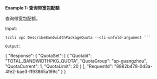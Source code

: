 **Example 1: 查询带宽包配额**

查询带宽包配额。

Input: 

```
tccli vpc DescribeBandwidthPackageQuota --cli-unfold-argument ```

Output: 
```
{
    "Response": {
        "QuotaSet": [
            {
                "QuotaId": "TOTAL_BANDWIDTHPKG_QUOTA",
                "QuotaGroup": "ap-guangzhou",
                "QuotaCurrent": 1,
                "QuotaLimit": 20
            }
        ],
        "RequestId": "8882b478-0d3a-4fe2-bae3-ff93865a199c"
    }
}
```

